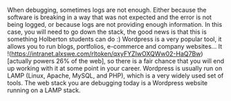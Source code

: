 When debugging, sometimes logs are not enough. Either because the software is breaking in a way that was not expected and the error is not being logged, or because logs are not providing enough information. In this case, you will need to go down the stack, the good news is that this is something Holberton students can do :) Wordpress is a very popular tool, it allows you to run blogs, portfolios, e-commerce and company websites… It !(https://intranet.alxswe.com/rltoken/qxyFYZIwOXQWw02-HaQ7Bw)[actually powers 26% of the web], so there is a fair chance that you will end up working with it at some point in your career. Wordpress is usually run on LAMP (Linux, Apache, MySQL, and PHP), which is a very widely used set of tools. The web stack you are debugging today is a Wordpress website running on a LAMP stack.
